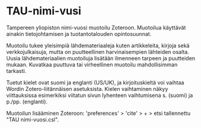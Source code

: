 # TAU-nimi-vusi

Tampereen yliopiston nimi-vuosi muotoilu Zoteroon. Muotoilua käyttävät ainakin tietojohtamisen ja tuotantotalouden opintosuunnat.

Muotoilu tukee yleisimpiä lähdemateriaaleja kuten artikkeleita, kirjoja sekä verkkojulkaisuja, mutta on puutteellinen harvinaisempien lähteiden osalta. Uusia lähdemateriaalien muotoiluja lisätään ilmenneen tarpeen ja puutteiden mukaan. Kuvatkaa puuttuva tai virheellinen muotoilu mahdollisimman tarkasti.

Tuetut kielet ovat suomi ja englanti (US/UK), ja kirjoituskieltä voi vaihtaa Wordin Zotero-liitännäisen asetuksista. Kielen vaihtaminen näkyy viittauksissa esimerkiksi viitatun sivun lyhenteen vaihtumisena s. (suomi) ja p./pp. (englanti).

Muotoilun lisääminen Zoteroon: 'preferences' > 'cite' > + > etsi tallennettu "TAU nimi-vuosi.csl".
